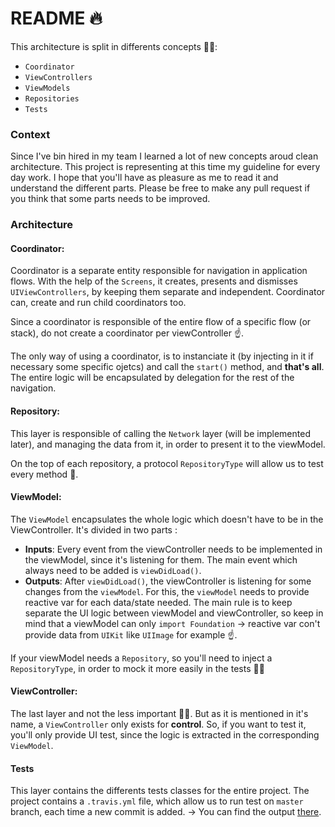 # README 🔥

This architecture is split in differents concepts 🏋️‍♀️: 
* `Coordinator`
* `ViewControllers`
* `ViewModels`
* `Repositories`
* `Tests`

### Context

Since I've bin hired in my team I learned a lot of new concepts aroud clean architecture. This project is representing at this time my guideline for every day work.
I hope that you'll have as pleasure as me to read it and understand the different parts. Please be free to make any pull request if you think that some parts needs to be improved.

### Architecture

#### Coordinator:

Coordinator is a separate entity responsible for navigation in application flows. With the help of the `Screens`, it creates, presents and dismisses `UIViewControllers`, by keeping them separate and independent.
Coordinator can, create and run child coordinators too.

Since a coordinator is responsible of the entire flow of a specific flow (or stack), do not create a coordinator per viewController ☝️.

The only way of using a coordinator, is to instanciate it (by injecting in it if necessary some specific ojetcs) and call the `start()` method, and **that's all**. The entire logic will be encapsulated by delegation for the rest of the navigation.

#### Repository:

This layer is responsible of calling the `Network` layer (will be implemented later), and managing the data from it, in order to present it to the viewModel.

On the top of each repository, a protocol `RepositoryType` will allow us to test every method 💪.

#### ViewModel:

The `ViewModel` encapsulates the whole logic which doesn't have to be in the ViewController. It's divided in two parts :

* **Inputs**: Every event from the viewController needs to be implemented in the viewModel, since it's listening for them. The main event which always need to be added is `viewDidLoad()`.
* **Outputs**: After `viewDidLoad()`, the viewController is listening for some changes from the `viewModel`. For this, the `viewModel` needs to provide reactive var for each data/state needed. The main rule is to keep separate the UI logic between viewModel and viewController, so keep in mind that a viewModel can only `import Foundation` -> reactive var con't provide data from `UIKit` like `UIImage` for example ☝️.

If your viewModel needs a `Repository`, so you'll need to inject a `RepositoryType`, in order to mock it more easily in the tests 🏋️‍♀️

#### ViewController:

The last layer and not the less important 🙇‍♂️. But as it is mentioned in it's name, a `ViewController` only exists for **control**. So, if you want to test it, you'll only provide UI test, since the logic is extracted in the corresponding `ViewModel`.

#### Tests

This layer contains the differents tests classes for the entire project. The project contains a `.travis.yml` file, which allow us to run test on `master` branch, each time a new commit is added.
-> You can find the output [there](https://travis-ci.org/Asavarkhul/mvvmApp).
